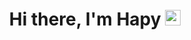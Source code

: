 <div align="center">
   <h1>Hi there, I'm <a>Hapy</a> <img src="https://media.giphy.com/media/hvRJCLFzcasrR4ia7z/giphy.gif" width="25px"> </h1>
 
</div>
<!--
**hapy0/hapy0** is a ✨ _special_ ✨ repository because its `README.md` (this file) appears on your GitHub profile.

- Skills:
  - HTML
  - CSS
  - JavaScript
